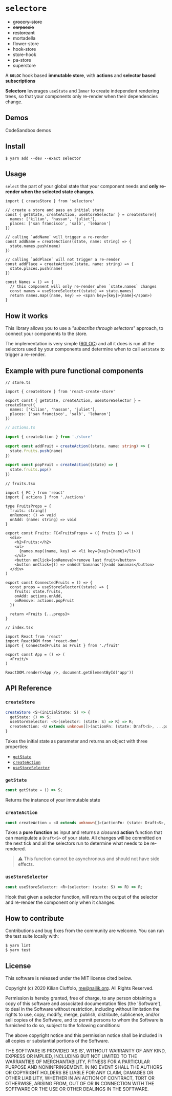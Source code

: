 # `selectore`

* ~~grocery-store~~
* ~~carpaccio~~
* ~~restoreant~~
* mortadella
* flower-store
* hook-store
* store-hook
* pa-store
* superstore


A **`60LOC`** hook based **immutable store**, with **actions** and **selector based subscriptions**<br>

**Selectore** leverages `useState` and `Immer` to create independent rendering trees, so that your components only re-render when their dependencies change.

## Demos

CodeSandbox demos

## Install

    $ yarn add --dev --exact selector

## Usage


`select` the part of your global state that your component needs and **only re-render when the selected state changes**.

```tsx
import { createStore } from 'selectore'

// create a store and pass an initial state
const { getState, createAction, useStoreSelector } = createStore({
  names: ['kilian', 'hassan', 'juliet'],
  places: ['san francisco', 'salò', 'lebanon']
})

// calling `addName` will trigger a re-render
const addName = createAction((state, name: string) => {
  state.names.push(name)
})

// calling `addPlace` will not trigger a re-render
const addPlace = createAction((state, name: string) => {
  state.places.push(name)
})

const Names = () => {
  // this component will only re-render when `state.names` changes
  const names = useStoreSelector((state) => state.names)
  return names.map((name, key) => <span key={key}>{name}</span>)
}
```

## How it works

This library allows you to use a *"subscribe through selectors"* approach, to connect your components to the store.

The implementation is very simple ([60LOC](src/create-store.ts)) and all it does is run all the selectors used by your components and determine when to call `setState` to trigger a re-render.

## Example with pure functional components

```tsx
// store.ts

import { createStore } from 'react-create-store'

export const { getState, createAction, useStoreSelector } = createStore({
  names: ['kilian', 'hassan', 'juliet'],
  places: ['san francisco', 'salò', 'lebanon']
})
```

```ts
// actions.ts

import { createAction } from './store'

export const addFruit = createAction((state, name: string) => {
  state.fruits.push(name)
})

export const popFruit = createAction((state) => {
  state.fruits.pop()
})
```

```tsx
// fruits.tsx

import { FC } from 'react'
import { actions } from './actions'

type FruitsProps = {
  fruits: string[]
  onRemove: () => void
  onAdd: (name: string) => void
}

export const Fruits: FC<FruitsProps> = ({ fruits }) => (
  <div>
    <h2>Fruits:</h2>
    <ul>
      {names.map((name, key) => <li key={key}>{name}</li>)}
    </ul>
    <button onClick={onRemove}>remove last fruit</button>
    <button onClick={() => onAdd('bananas')}>add bananas</button>
  </div>
)

export const ConnectedFruits = () => {
  const props = useStoreSelector((state) => {
    fruits: state.fruits,
    onAdd: actions.onAdd,
    onRemove: actions.popFruit
  })

  return <Fruits {...props}>
}
```

```tsx
// index.tsx

import React from 'react'
import ReactDOM from 'react-dom'
import { ConnectedFruits as Fruit } from './fruit'

export const App = () => (
  <Fruit/>
)

ReactDOM.render(<App />, document.getElementById('app'))
```

## API Reference

### `createStore`

```ts
createStore <S>(initialState: S) => {
  getState: () => S;
  useStoreSelector: <R>(selector: (state: S) => R) => R;
  createAction: <U extends unknown[]>(actionFn: (state: Draft<S>, ...params: U) => void) => (...params: U) => void;
}
```

Takes the initial state as parameter and returns an object with three properties:

* [`getState`](#getState)
* [`createAction`](#createAction)
* [`useStoreSelector`](#useStoreSelector)

### `getState`

```ts
const getState = () => S;
```

Returns the instance of your immutable state

### `createAction`

```ts
const createAction = <U extends unknown[]>(actionFn: (state: Draft<S>, ...params: U) => void): (...params: U) => void;
```

Takes a **pure function** as input and returns a *closured* **action** function that can manipulate a `Draft<S>` of your state. All changes will be committed on the next tick and all the selectors run to determine what needs to be re-rendered.

> ⚠️ This function cannot be asynchronous and should not have side effects.

### `useStoreSelector`

```ts
const useStoreSelector: <R>(selector: (state: S) => R) => R;
```

Hook that given a selector function, will return the output of the selector and re-render the component only when it changes.

## How to contribute

Contributions and bug fixes from the community are welcome. You can run the test suite locally with:

    $ yarn lint
    $ yarn test

## License

This software is released under the MIT license cited below.

  Copyright (c) 2020 Kilian Ciuffolo, me@nailik.org. All Rights Reserved.

  Permission is hereby granted, free of charge, to any person
  obtaining a copy of this software and associated documentation
  files (the 'Software'), to deal in the Software without
  restriction, including without limitation the rights to use,
  copy, modify, merge, publish, distribute, sublicense, and/or sell
  copies of the Software, and to permit persons to whom the
  Software is furnished to do so, subject to the following
  conditions:

  The above copyright notice and this permission notice shall be
  included in all copies or substantial portions of the Software.

  THE SOFTWARE IS PROVIDED 'AS IS', WITHOUT WARRANTY OF ANY KIND,
  EXPRESS OR IMPLIED, INCLUDING BUT NOT LIMITED TO THE WARRANTIES
  OF MERCHANTABILITY, FITNESS FOR A PARTICULAR PURPOSE AND
  NONINFRINGEMENT. IN NO EVENT SHALL THE AUTHORS OR COPYRIGHT
  HOLDERS BE LIABLE FOR ANY CLAIM, DAMAGES OR OTHER LIABILITY,
  WHETHER IN AN ACTION OF CONTRACT, TORT OR OTHERWISE, ARISING
  FROM, OUT OF OR IN CONNECTION WITH THE SOFTWARE OR THE USE OR
  OTHER DEALINGS IN THE SOFTWARE.
